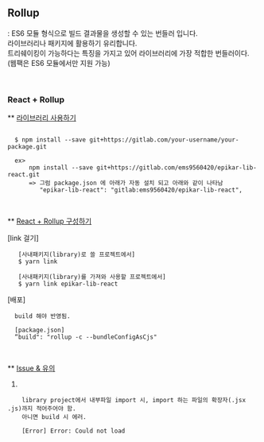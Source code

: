 
## Rollup 
  : ES6 모듈 형식으로 빌드 결과물을 생성할 수 있는 번들러 입니다. <br/>
    라이브러리나 패키지에 활용하기 유리합니다. <br/>
    트리쉐이킹이 가능하다는 특징을 가지고 있어 라이브러리에 가장 적합한 번들러이다. (웹팩은 ES6 모듈에서만 지원 가능) <br/>

<br/>

### React + Rollup

  ** [라이브러리 사용하기]() <br/>
  ```

    $ npm install --save git+https://gitlab.com/your-username/your-package.git

    ex>
        npm install --save git+https://gitlab.com/ems9560420/epikar-lib-react.git
        => 그럼 package.json 에 아래가 자동 설치 되고 아래와 같이 나타남
           "epikar-lib-react": "gitlab:ems9560420/epikar-lib-react",
  ```


<br/>


  ** [React + Rollup 구성하기]() <br/>

  
  [link 걸기] <br/>
  
  ```
     [사내패키지(library)로 쓸 프로젝트에서]
     $ yarn link

     [사내패키지(library)를 가져와 사용할 프로젝트에서]
     $ yarn link epikar-lib-react
  ```

  [배포] <br/>
  
  ```
    build 해야 반영됨.

    [package.json]
    “build": "rollup -c --bundleConfigAsCjs"
  ```


<br/>


  ** [Issue & 유의]() <br/>

  1) <br/>
  ```
      library project에서 내부파일 import 시, import 하는 파일의 확장자(.jsx .js)까지 적어주어야 함. 
      아니면 build 시 에러.

      [Error] Error: Could not load
  ```





